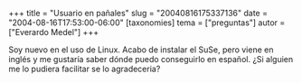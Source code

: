 +++
title = "Usuario en pañales"
slug = "20040816175337136"
date = "2004-08-16T17:53:00-06:00"
[taxonomies]
tema = ["preguntas"]
autor = ["Everardo Medel"]
+++

Soy nuevo en el uso de Linux. Acabo de instalar el SuSe, pero viene en
inglés y me gustaría saber dónde puedo conseguirlo en español. ¿Si
alguien me lo pudiera facilitar se lo agradeceria?
